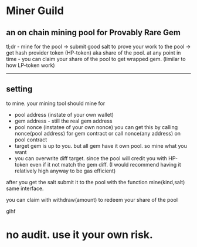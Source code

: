 # Miner Guild 
## an on chain mining pool for Provably Rare Gem

tl;dr - mine for the pool -> submit good salt to prove your work to the pool -> get hash provider token (HP-token) aka share of the pool.
at any point in time - you can claim your share of the pool to get wrapped gem. (limilar to how LP-token work)

---
## setting
to mine. your mining tool should mine for 
- pool address (instate of your own wallet)
- gem address - still the real gem address
- pool nonce (instatee of your own nonce) you can get this by calling nonce(pool address) for gem contract or call nonce(any address) on pool contract
- target gem is up to you. but all gem have it own pool. so mine what you want
- you can overwrite diff target. since the pool will credit you with HP-token even if it not match the gem diff. (I would recommend having it relatively high anyway to be gas efficient)

after you get the salt submit it to the pool with the function mine(kind,salt) same interface.

you can claim with withdraw(amount) to redeem your share of the pool

glhf

# no audit. use it your own risk.
